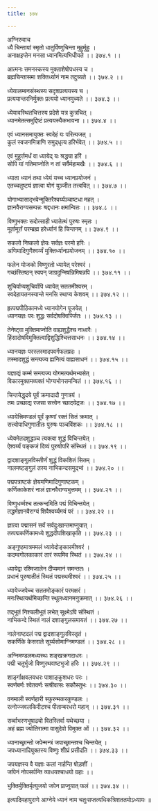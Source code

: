 ```yaml
---
title: ३७४

---
```

अग्निरुवाच  
ध्यै चिन्तायां स्मृतो धातुर्विष्णुचिन्ता मुहुर्मुहुः ।  
अनाक्षइप्तेन मनसा ध्यानमित्यभिधीयते ।। ३७४.१ ।।  
  
आत्मनः समनस्कस्य मुक्ताशेषोपधस्य च ।  
ब्रह्मचिन्तासमा शक्तिर्ध्यानं नाम तदुच्यते ।। ३७४.२ ।।  
  
ध्येयालम्बनसंस्थस्य सदृशप्रत्ययस्य च ।  
प्रत्ययान्तरनिर्मुक्तः प्रत्ययो ध्यानमुच्यते ।। ३७४.३ ।।  
  
ध्येयावस्थितचित्तस्य प्रदेशे यत्र कुत्रचित् ।  
ध्यानमेतत्समुद्दिष्टं प्रत्ययस्यैकभावना ।। ३७४.४ ।।  
  
एवं ध्यानसमायुक्तः स्वदेहं यः परित्यजत् ।  
कुलं स्वजनमित्राणि समुद्‌धृत्य हरिर्भवेत् ।। ३७४.५ ।।  
  
एवं मुहूर्त्तमर्धं वा ध्यायेद् यः श्रद्ध्या हरिं ।  
सोपि यां गतिमाप्नोति न तां सर्वैर्महामखैः ।। ३७४.६ ।।  
  
ध्याता ध्यानं तथा ध्येयं यच्च ध्यानप्रयोजनं ।  
एतच्चतुष्टयं ज्ञात्वा योगं युञ्जीत तत्त्ववित् ।। ३७४.७ ।।  
  
योगाभ्यासाद्‌भवेन्मूक्तिरैश्वर्य्यञ्चाष्टधा महत् ।  
ज्ञानवैराग्यसम्पन्नः श्रद्दधानः क्षमान्वितः ।। ३७४.८ ।।  
  
विष्णुभक्तः सदोत्साही ध्यातेत्थं पुरुषः स्मृतः ।  
मूर्तामूर्त्तं परम्ब्रह्म हरेर्ध्यानं हि चिन्तनम् ।। ३७४.९ ।।  
  
सकलो निष्कलो ज्ञेयः सर्वज्ञः परमो हरिः ।  
अणिमादिगुणैश्वर्य्यं मुक्तिर्ध्यानप्रयोजनम् ।। ३७४.१० ।।  
  
फलेन योजको विष्णुरतो ध्यायेत् परेश्वरं ।  
गच्छंस्तिष्ठन् स्वपन् जाग्रदुन्मिषन्निमिषन्नपि ।। ३७४.११ ।।  
  
शुचिर्वाप्यशुचिर्वापि ध्यायेत् सततमीश्वरम् ।  
स्वदेहायतनस्यान्ते मनसि स्थाप्य केशवम् ।। ३७४.१२ ।।  
  
हृत्पद्मपीठिकामध्ये ध्यानयोगेन पूजयेत् ।  
ध्यानयज्ञः परः शुद्धः सर्वदोषक्विर्ज्जितः ।। ३७४.१३ ।।  
  
तेनेष्ट्वा मुक्तिमाप्नोति वाह्यशुद्धैश्च नाध्वरैः ।  
हिंसादोषविमुक्तित्वाद्विशुद्धिश्चित्तसाधनः ।। ३७४.१४ ।।  
  
ध्यानयज्ञः परस्तस्मादपवर्गफलप्रदः ।  
तस्मादशुद्धं सन्त्यज्य ह्यनित्यं वाह्यसाधनं ।। ३७४.१५ ।।  
  
यज्ञाद्यं कर्म्म सन्त्यज्य योगमत्यर्थमभ्यसेत् ।  
विकारमुक्तमव्यक्तं भोग्यभोगसमन्वितं ।। ३७४.१६ ।।  
  
चिन्तयेद्धृदये पूर्वं क्रमादादौ गुणत्रयं ।  
तमः प्रच्छाद्य रजसा सत्त्वेन च्छादयेद्रजः ।। ३७४.१७ ।।  
  
ध्यायेत्त्रिमण्डलं पूर्वं कृष्णां रक्तं सितं क्रमात् ।  
सत्त्वोपाधिगुणातीतः पुरुषः पञ्चविंशकः ।। ३७४.१८ ।।  
  
ध्येयमेतदशुद्धञ्च त्यक्त्वा शुद्धं विचिन्तयेत् ।  
ऐश्वर्य्यं पङ्कजं दिव्यं पुरुषोपरि संस्थितं ।। ३७४.१९ ।।  
  
द्वादशाङ्गुलविस्तीर्णं शुद्धं विकशितं सितम् ।  
नालमष्टङ्गुलं तस्य नाभिकन्दसमुद्भ्वं ।। ३७४.२० ।।  
  
पद्मपत्राष्टकं ज्ञेयमणिमादिगुणाष्टकम् ।  
कर्णिकाकेशरं नालं ज्ञानवैराग्यभुत्तमम् ।। ३७४.२१ ।।  
  
विष्णुधर्म्मश्च तत्कन्दमिति पद्मं विचिन्तयेत् ।  
तद्धर्मज्ञानवैराग्यं शिवैश्वर्य्यमयं परं ।। ३७४.२२ ।।  
  
ज्ञात्वा पद्मासनं सर्वं सर्वदुःखान्तमाप्नुयात् ।  
तत्पद्मकर्णिकामध्ये शुद्धदीपशिखाकृति ।। ३७४.२३ ।।  
  
अङ्गुष्ठमात्रममलं ध्यायेदोङ्कारमीश्वरं ।  
कदम्वगोलकाकारं तारं रूपमिव स्थितं ।। ३७४.२४ ।।  
  
ध्यायेद्वा रश्मिजालेन दीप्यमानं समन्ततः ।  
प्रधानं पुरुषातीतं स्थितं पद्मस्थमीश्वरं ।। ३७४.२५ ।।  
  
ध्यायेज्जपेच्च सततमोङ्कारं परमक्षरं ।  
मनःस्थित्यर्थमिच्छन्ति स्थूलध्यानमनुक्रमात् ।। ३७४.२६ ।।  
  
तद्‌भूतं निश्चलीभूतं लभेत् सूक्ष्मेऽपि संस्थितं ।  
नाभिकन्दे स्थितं नालं दशाङ्गुलसमायतं ।। ३७४.२७ ।।  
  
नालेनाष्टदलं पद्म द्वादशाङ्गुलविस्तृतं ।  
सकर्णिके केसराले सूर्य्यसोमाग्निमण्डलं ।। ३७४.२८ ।।  
  
अग्निमण्डलमध्यस्थः शङ्खक्रगदाधरः ।  
पद्मी चतुर्भुजो विष्णुरथवाष्टभुजो हरिः ।। ३७४.२९ ।।  
  
शार्ङ्गाक्षवलयधरः पाशाङ्कुशधरः परः ।  
स्वर्णबर्णः श्वेतवर्णः सश्रीवत्सः सकौस्तुभः ।। ३७४.३० ।।  
  
वनमाली स्वर्णहारी स्फुरन्मकरकुण्डलः ।  
रत्नोज्जवलकिरीटश्च पीताम्बरधरो महान् ।। ३७४.३१ ।।  
  
सर्व्वाभरणभूषाढ्यो वितस्तिर्वा यथेच्छया ।  
अहं ब्रह्म ज्योतिरात्मा वासुदेवो विमुक्त ओं ।। ३७४.३२ ।।  
  
ध्यानाच्छ्रान्तो जपेन्मन्त्रं जपाच्छ्रान्तश्च चिन्तयेत् ।  
जपध्यानादियुक्तस्य विष्णुः शीघ्रं प्रसीदति ।। ३७४.३३ ।।  
  
जपयज्ञस्य वै यज्ञाः कलां नार्हन्ति षोड़शीं ।  
जपिनं नोपसर्पन्ति व्याधयश्चाधयो ग्रहाः ।।  
  
भुक्तिर्मुक्तिर्मृत्युजयो जपेन प्राप्नुयात् फलं ।। ३७४.३४ ।।  
  
इत्यादिमहापुराणे आग्नेये ध्यानं नाम चतुःसप्तत्यधिकत्रिशततमोऽध्यायः ॥